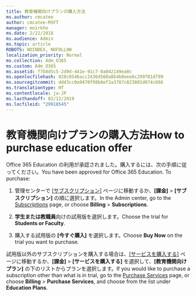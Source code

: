 ```yaml
---
title: 教育機関向けプランの購入方法
ms.author: cmcatee
author: cmcatee-MSFT
manager: mnirkhe
ms.date: 2/22/2018
ms.audience: Admin
ms.topic: article
ROBOTS: NOINDEX, NOFOLLOW
localization_priority: Normal
ms.collection: Adm_O365
ms.custom: Adm_O365
ms.assetid: f7b8d5c5-2d9d-441e-91c7-0a042149ea0c
ms.openlocfilehash: 028c0546acc2436d560a8b4b8eee6c299781d799
ms.sourcegitcommit: dd43cc0a9470f98b8ef2a3787c823801d674c666
ms.translationtype: HT
ms.contentlocale: ja-JP
ms.lasthandoff: 02/12/2019
ms.locfileid: "29918545"
---
```

# <a name="how-to-purchase-education-offer"></a><span data-ttu-id="59ff5-102">教育機関向けプランの購入方法</span><span class="sxs-lookup"><span data-stu-id="59ff5-102">How to purchase education offer</span></span>

<span data-ttu-id="59ff5-p101">Office 365 Education の利用が承認されました。購入するには、次の手順に従ってください。</span><span class="sxs-lookup"><span data-stu-id="59ff5-p101">You have been approved for Office 365 Education. To purchase:</span></span>
  
1. <span data-ttu-id="59ff5-105">管理センターで [[サブスクリプション]](https://go.microsoft.com/fwlink/p/?linkid=842054) ページに移動するか、**[課金]** \> **[サブスクリプション]** の順に選択します。</span><span class="sxs-lookup"><span data-stu-id="59ff5-105">In the Admin center, go to the [Subscriptions](https://go.microsoft.com/fwlink/p/?linkid=842054) page, or choose **Billing** \> **Subscriptions**.</span></span>
    
2. <span data-ttu-id="59ff5-106">**学生または教職員**向けの試用版を選択します。</span><span class="sxs-lookup"><span data-stu-id="59ff5-106">Choose the trial for **Students or Faculty**.</span></span>
    
3. <span data-ttu-id="59ff5-107">購入する試用版の **[今すぐ購入]** を選択します。</span><span class="sxs-lookup"><span data-stu-id="59ff5-107">Choose **Buy Now** on the trial you want to purchase.</span></span> 
    
<span data-ttu-id="59ff5-108">試用版以外のサブスクリプションを購入する場合は、[[サービスを購入する]](https://go.microsoft.com/fwlink/p/?linkid=868433) ページに移動するか、**[課金]** \> **[サービスを購入する]** を選択して、**[教育機関向けプラン]** の下のリストからプランを選択します。</span><span class="sxs-lookup"><span data-stu-id="59ff5-108">If you would like to purchase a subscription other than what is in trial, go to the [Purchase Services](https://go.microsoft.com/fwlink/p/?linkid=868433) page, or choose **Billing** \> **Purchase Services**, and choose from the list under **Education Plans**.</span></span>
  

